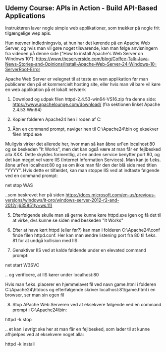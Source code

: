 ## Udemy Course: APIs in Action - Build API-Based Applications

Instruktøren laver nogle simple web applikationer, som trækker på nogle frit tilgængelige wep apis.

Hun nævner indledningsvis, at hun har det kørende på en Apache Web Server, og hvis man vil gøre noget tilsvarende,
kan man følge anvisningern fra videoen på denne side ("How to install Apache's Web Server on Windows 10"): 
https://www.theserverside.com/blog/Coffee-Talk-Java-News-Stories-and-Opinions/Install-Apache-Web-Server-24-Windows-10-ServerRoot-Error

Apache Web Server er velegnet til at teste en wen applikation før man publicerer den på et kommercielt hosting site,
eller hvis man vil bare vil køre en web applikation på et lokalt netværk

1) Download og udpak filen httpd-2.4.53-win64-VS16.zip fra denne side: https://www.apachelounge.com/download/
   (fra sektionen linket Apache 2.4.53 Win64)
   
2) Kopier folderen Apache24 hen i roden af C:

3) Åbn en command prompt, naviger hen til C:\Apache24\bin og eksekver filen httpd:exe
   
Muligvis virker det allerede her, hvor man så kan åbne url'en localhost:80 og se beskeden "It Works", men det kan også være at man får en 
fejlbesked alla XXX. Dette skyldes formentlig, at en anden service benytter port 80, og det kan meget vel være IIS (Internet Information Services).
Man kan jo f.eks. åbne url'en localhost:80 og se om ikke man får den der blå side med titlen "YYYY". Hvis dette er tilfældet, kan man stoppe
IIS ved at indtaste følgende ved en command prompt:
  
  net stop WAS

..som beskrevet her på siden https://docs.microsoft.com/en-us/previous-versions/windows/it-pro/windows-server-2012-r2-and-2012/jj635851(v=ws.11)

5) Efterfølgende skulle man så gerne kunne køre httpd.exe igen og få det til at virke, dvs kunne se siden med beskeden "It Works"

6) Efter at have kørt httpd (eller før?) kan man i folderen C:\Apache24\conf finde filen httpd.conf. Her kan man ændre listening port fra 80 til 
   f.eks. 81 for at undgå kollision med IIS
   
7) Genaktiver IIS ved at kalde føldende under en elevated command prompt:

  net start W3SVC
  
.. og verificere, at IIS kører under localhost:80

Hvis man f.eks. placerer en hjemmelavet fil ved navn game.html i folderen C:\Apache24\htdocs og efterfølgende skriver localhost:81/game.html
i en browser, ser man sin egen fil

8) Stop APache Web Serveren ved at eksekvere følgende ved en command prompt i C:\Apache24\bin:

  httpd -k stop
  
.. et kan i øvrigt ske her at man får en fejlbesked, som lader til at kunne afhjælpes ved at eksekvere noget alla:

  httpd -k install
